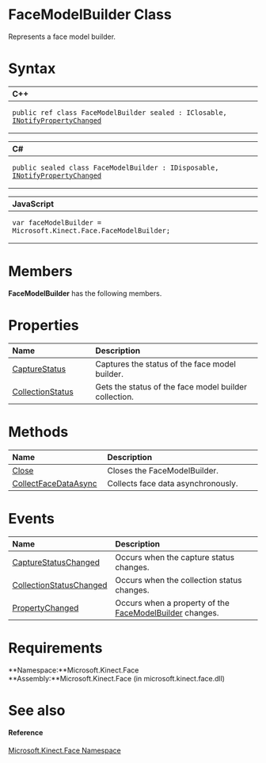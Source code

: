 FaceModelBuilder Class  
======================  

Represents a face model builder. <span id="syntaxSection"></span>

Syntax  
======  

<table>
<colgroup>
<col width="100%" />
</colgroup>
<thead>
<tr class="header">
<th align="left">C++</th>
</tr>
</thead>
<tbody>
<tr class="odd">
<td align="left"><pre><code>public ref class FaceModelBuilder sealed : IClosable, <a href="../Data/INotifyPropertyChanged.md">INotifyPropertyChanged</a></code></pre></td>
</tr>
</tbody>
</table>

<table>
<colgroup>
<col width="100%" />
</colgroup>
<thead>
<tr class="header">
<th align="left">C#</th>
</tr>
</thead>
<tbody>
<tr class="odd">
<td align="left"><pre><code>public sealed class FaceModelBuilder : IDisposable, <a href="../Data/INotifyPropertyChanged.md">INotifyPropertyChanged</a></code></pre></td>
</tr>
</tbody>
</table>

<table>
<colgroup>
<col width="100%" />
</colgroup>
<thead>
<tr class="header">
<th align="left">JavaScript</th>
</tr>
</thead>
<tbody>
<tr class="odd">
<td align="left"><pre><code>var faceModelBuilder = Microsoft.Kinect.Face.FaceModelBuilder;</code></pre></td>
</tr>
</tbody>
</table>

<span id="classMembersSection"></span>

Members  
=======  

**FaceModelBuilder** has the following members.  

<span id="publicpropertiesSection"></span>

Properties  
==========  

<table>
<colgroup>
<col width="30%" />
<col width="60%" />
</colgroup>
<thead>
<tr class="header">
<th align="left">Name</th>
<th align="left">Description</th>
</tr>
</thead>
<tbody>
<tr class="odd">
<td align="left"><a href="FaceModelBuilder_Class/Properties/CaptureStatus_Property.md">CaptureStatus</a></td>
<td align="left">Captures the status of the face model builder.</td>
</tr>
<tr class="even">
<td align="left"><a href="FaceModelBuilder_Class/Properties/CollectionStatus_Property.md">CollectionStatus</a></td>
<td align="left">Gets the status of the face model builder collection.</td>
</tr>
</tbody>
</table>

<span id="publicmethodsSection"></span>

Methods  
=======  

<table>
<colgroup>
<col width="30%" />
<col width="60%" />
</colgroup>
<thead>
<tr class="header">
<th align="left">Name</th>
<th align="left">Description</th>
</tr>
</thead>
<tbody>
<tr class="odd">
<td align="left"><a href="FaceModelBuilder_Class/Methods/Close_Method.md">Close</a></td>
<td align="left">Closes the FaceModelBuilder.</td>
</tr>
<tr class="even">
<td align="left"><a href="FaceModelBuilder_Class/Methods/CollectFaceDataAsync_Method.md">CollectFaceDataAsync</a></td>
<td align="left">Collects face data asynchronously.</td>
</tr>
</tbody>
</table>

<span id="publiceventsSection"></span>

Events  
======  

<table>
<colgroup>
<col width="30%" />
<col width="60%" />
</colgroup>
<thead>
<tr class="header">
<th align="left">Name</th>
<th align="left">Description</th>
</tr>
</thead>
<tbody>
<tr class="odd">
<td align="left"><a href="FaceModelBuilder_Class/Events/CaptureStatusChanged_Event.md">CaptureStatusChanged</a></td>
<td align="left">Occurs when the capture status changes.</td>
</tr>
<tr class="even">
<td align="left"><a href="FaceModelBuilder_Class/Events/CollectionStatusChanged.md">CollectionStatusChanged</a></td>
<td align="left">Occurs when the collection status changes.</td>
</tr>
<tr class="odd">
<td align="left"><a href="FaceModelBuilder_Class/Events/PropertyChanged_Event.md">PropertyChanged</a></td>
<td align="left">Occurs when a property of the <a href="">FaceModelBuilder</a> changes.</td>
</tr>
</tbody>
</table>

<span id="requirements"></span>

Requirements  
============  

**Namespace:**Microsoft.Kinect.Face  
**Assembly:**Microsoft.Kinect.Face (in microsoft.kinect.face.dll)  

<span id="ID4E4"></span>

See also  
========  

<span id="ID4E6"></span>
#### Reference  

[Microsoft.Kinect.Face Namespace](../Kinect.Face.md)  



<!--Please do not edit the data in the comment block below.-->
<!--
TOCTitle : FaceModelBuilder Class
RLTitle : FaceModelBuilder Class
KeywordK : FaceModelBuilder class, about
HelpPriority : 2
TopicType : apiref
KeywordF : Microsoft.Kinect.Face.FaceModelBuilder
KeywordF : FaceModelBuilder
KeywordF : Microsoft.Kinect.Face.FaceModelBuilder
KeywordA : T:Microsoft.Kinect.Face.FaceModelBuilder
AssetID : T:Microsoft.Kinect.Face.FaceModelBuilder
Locale : en-us
CommunityContent : 1
APIType : Managed
APILocation : microsoft.kinect.face.dll
APIName : Microsoft.Kinect.Face.FaceModelBuilder
TargetOS : Windows
TopicType : kbSyntax
DevLang : VB
DevLang : CSharp
DevLang : JavaScript
DevLang : C++
DocSet : K4Wv2
ProjType : K4Wv2Proj
Technology : Kinect for Windows
Product : Kinect for Windows SDK v2
productversion : 20
-->
